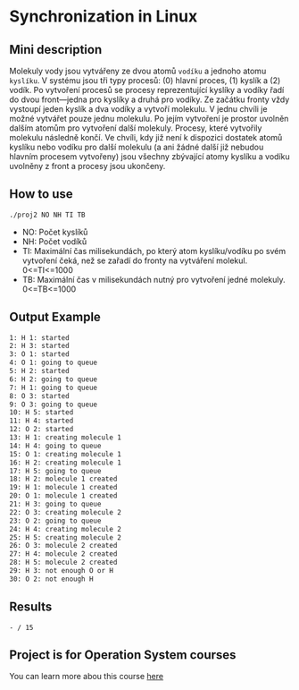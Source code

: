 # Synchronization in Linux
## Mini description
Molekuly vody jsou vytvářeny ze dvou atomů `vodíku` a jednoho atomu `kyslíku`. V systému jsou tři typy
procesů: (0) hlavní proces, (1) kyslík a (2) vodík. Po vytvoření procesů se procesy reprezentující
kyslíky a vodíky řadí do dvou front—jedna pro kyslíky a druhá pro vodíky. Ze začátku fronty vždy
vystoupí jeden kyslík a dva vodíky a vytvoří molekulu. V jednu chvíli je možné vytvářet pouze jednu
molekulu. Po jejím vytvoření je prostor uvolněn dalším atomům pro vytvoření další molekuly. Procesy,
které vytvořily molekulu následně končí. Ve chvíli, kdy již není k dispozici dostatek atomů kyslíku
nebo vodíku pro další molekulu (a ani žádné další již nebudou hlavním procesem vytvořeny) jsou
všechny zbývající atomy kyslíku a vodíku uvolněny z front a procesy jsou ukončeny.
## How to use
```bash
./proj2 NO NH TI TB
```
- NO: Počet kyslíků
- NH: Počet vodíků
- TI: Maximální čas milisekundách, po který atom kyslíku/vodíku po svém vytvoření čeká, než se
zařadí do fronty na vytváření molekul. 0<=TI<=1000
- TB: Maximální čas v milisekundách nutný pro vytvoření jedné molekuly. 0<=TB<=1000
## Output Example
```bash
1: H 1: started
2: H 3: started
3: O 1: started
4: O 1: going to queue
5: H 2: started
6: H 2: going to queue
7: H 1: going to queue
8: O 3: started
9: O 3: going to queue
10: H 5: started
11: H 4: started
12: O 2: started
13: H 1: creating molecule 1
14: H 4: going to queue
15: O 1: creating molecule 1
16: H 2: creating molecule 1
17: H 5: going to queue
18: H 2: molecule 1 created
19: H 1: molecule 1 created
20: O 1: molecule 1 created
21: H 3: going to queue
22: O 3: creating molecule 2
23: O 2: going to queue
24: H 4: creating molecule 2
25: H 5: creating molecule 2
26: O 3: molecule 2 created
27: H 4: molecule 2 created
28: H 5: molecule 2 created
29: H 3: not enough O or H
30: O 2: not enough H
```

## Results
`- / 15`

## Project is for Operation System courses
You can learn more abou this course [here](https://www.fit.vut.cz/study/course/244864/.cs)
